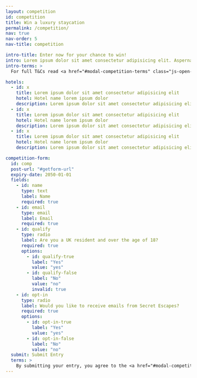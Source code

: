 ```yaml
---
layout: competition
id: competition
title: Win a luxury staycation
permalink: /competition/
nav: true
nav-order: 5
nav-title: competition

intro-title: Enter now for your chance to win!
intro: Lorem ipsum dolor sit amet consectetur adipisicing elit. Aspernatur non facere, iure quod numquam eum, dolorem saepe placeat ipsum sunt deleniti. Pariatur cumque, sint suscipit nisi ratione adipisci deserunt aut.
intro-terms: >
  For full T&Cs read <a href="#modal-competition-terms" class="js-open-modal underline">here</a>

hotels:
  - id: x
    title: Lorem ipsum dolor sit amet consectetur adipisicing elit
    hotel: Hotel name lorem ipsum dolor
    description: Lorem ipsum dolor sit amet consectetur adipisicing elit. Nihil voluptate error eveniet exercitationem obcaecati nam beatae, impedit fuga recusandae esse architecto totam tempore consequatur! Laudantium magni magnam ut illo fugiat laborum odio veritatis tenetur illum, dolore minima porro animi? Optio.
  - id: x
    title: Lorem ipsum dolor sit amet consectetur adipisicing elit
    hotel: Hotel name lorem ipsum dolor
    description: Lorem ipsum dolor sit amet consectetur adipisicing elit. Nihil voluptate error eveniet exercitationem obcaecati nam beatae, impedit fuga recusandae esse architecto totam tempore consequatur! Laudantium magni magnam ut illo fugiat laborum odio veritatis tenetur illum, dolore minima porro animi? Optio.
  - id: x
    title: Lorem ipsum dolor sit amet consectetur adipisicing elit
    hotel: Hotel name lorem ipsum dolor
    description: Lorem ipsum dolor sit amet consectetur adipisicing elit. Nihil voluptate error eveniet exercitationem obcaecati nam beatae, impedit fuga recusandae esse architecto totam tempore consequatur! Laudantium magni magnam ut illo fugiat laborum odio veritatis tenetur illum, dolore minima porro animi? Optio.

competition-form:
  id: comp
  post-url: "#getform-url"
  expiry-date: 2050-01-01
  fields:
    - id: name
      type: text
      label: Name
      required: true
    - id: email
      type: email
      label: Email
      required: true
    - id: qualify
      type: radio
      label: Are you a UK resident and over the age of 18?
      required: true
      options:
        - id: qualify-true
          label: "Yes"
          value: "yes"
        - id: qualify-false
          label: "No"
          value: "no"
          invalid: true
    - id: opt-in
      type: radio
      label: Would you like to receive emails from Secret Escapes?
      required: true
      options:
        - id: opt-in-true
          label: "Yes"
          value: "yes"
        - id: opt-in-false
          label: "No"
          value: "no"
  submit: Submit Entry
  terms: >
    By submitting your entry, you agree to the <a href="#modal-competition-terms" class="js-open-modal underline">terms and conditions</a> of this competition
---
```

